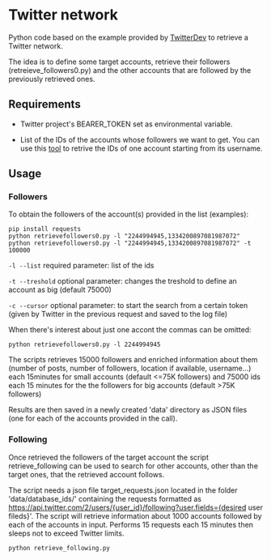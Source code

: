 # Twitter network
Python code based on the example provided by [TwitterDev](https://github.com/twitterdev/Twitter-API-v2-sample-code/blob/main/Follows-Lookup/followers_lookup.py) to retrieve a Twitter network. 

The idea is to define some target accounts, retrieve their followers (retreieve_followers0.py) and the other accounts that are followed by the previously retrieved ones. 

## Requirements 
- Twitter project's BEARER_TOKEN set as environmental variable. 

- List of the IDs of the accounts whose followers we want to get. You can use this [tool](https://tweeterid.com/) to retrive the IDs of one account starting from its username. 

## Usage 
### Followers
To obtain the followers of the account(s) provided in the list (examples):
````
pip install requests
python retrievefollowers0.py -l "2244994945,1334200897081987072"  
python retrievefollowers0.py -l "2244994945,1334200897081987072" -t 100000 
````
`-l --list` required parameter: list of the ids 

`-t --treshold` optional parameter: changes the treshold to define an account as big (default 75000)

`-c --cursor` optional parameter: to start the search from a certain token (given by Twitter in the previous request and saved to the log file)

When there's interest about just one accont the commas can be omitted: 

````
python retrievefollowers0.py -l 2244994945
````

The scripts retrieves 15000 followers and enriched information about them (number of posts, number of followers, location if available, username...) each 15minutes for small accounts (default <=75K followers) and 75000 ids each 15 minutes for the the followers for big accounts (default >75K followers)

Results are then saved in a newly created 'data' directory as JSON files (one for each of the accounts provided in the call). 

### Following
Once retrieved the followers of the target account the script retrieve_following can be used to search for other accounts, other than the target ones, that the retrieved account follows. 

The script needs a json file target_requests.json located in the folder 'data/database_ids/' containing the requests formatted as https://api.twitter.com/2/users/{user_id}/following?user.fields={desired user fileds}'. The script will retrieve information about 1000 accounts followed by each of the accounts in input. Performs 15 requests each 15 minutes then sleeps not to exceed Twitter limits. 

````
python retrieve_following.py
````
